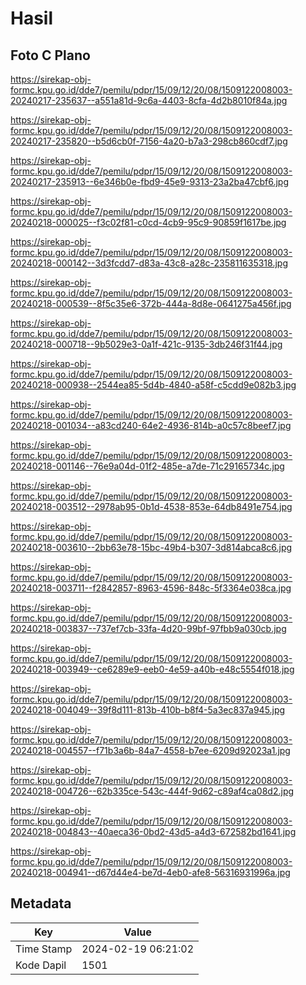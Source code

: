 # Hasil

## Foto C Plano

https://sirekap-obj-formc.kpu.go.id/dde7/pemilu/pdpr/15/09/12/20/08/1509122008003-20240217-235637--a551a81d-9c6a-4403-8cfa-4d2b8010f84a.jpg

https://sirekap-obj-formc.kpu.go.id/dde7/pemilu/pdpr/15/09/12/20/08/1509122008003-20240217-235820--b5d6cb0f-7156-4a20-b7a3-298cb860cdf7.jpg

https://sirekap-obj-formc.kpu.go.id/dde7/pemilu/pdpr/15/09/12/20/08/1509122008003-20240217-235913--6e346b0e-fbd9-45e9-9313-23a2ba47cbf6.jpg

https://sirekap-obj-formc.kpu.go.id/dde7/pemilu/pdpr/15/09/12/20/08/1509122008003-20240218-000025--f3c02f81-c0cd-4cb9-95c9-90859f1617be.jpg

https://sirekap-obj-formc.kpu.go.id/dde7/pemilu/pdpr/15/09/12/20/08/1509122008003-20240218-000142--3d3fcdd7-d83a-43c8-a28c-235811635318.jpg

https://sirekap-obj-formc.kpu.go.id/dde7/pemilu/pdpr/15/09/12/20/08/1509122008003-20240218-000539--8f5c35e6-372b-444a-8d8e-0641275a456f.jpg

https://sirekap-obj-formc.kpu.go.id/dde7/pemilu/pdpr/15/09/12/20/08/1509122008003-20240218-000718--9b5029e3-0a1f-421c-9135-3db246f31f44.jpg

https://sirekap-obj-formc.kpu.go.id/dde7/pemilu/pdpr/15/09/12/20/08/1509122008003-20240218-000938--2544ea85-5d4b-4840-a58f-c5cdd9e082b3.jpg

https://sirekap-obj-formc.kpu.go.id/dde7/pemilu/pdpr/15/09/12/20/08/1509122008003-20240218-001034--a83cd240-64e2-4936-814b-a0c57c8beef7.jpg

https://sirekap-obj-formc.kpu.go.id/dde7/pemilu/pdpr/15/09/12/20/08/1509122008003-20240218-001146--76e9a04d-01f2-485e-a7de-71c29165734c.jpg

https://sirekap-obj-formc.kpu.go.id/dde7/pemilu/pdpr/15/09/12/20/08/1509122008003-20240218-003512--2978ab95-0b1d-4538-853e-64db8491e754.jpg

https://sirekap-obj-formc.kpu.go.id/dde7/pemilu/pdpr/15/09/12/20/08/1509122008003-20240218-003610--2bb63e78-15bc-49b4-b307-3d814abca8c6.jpg

https://sirekap-obj-formc.kpu.go.id/dde7/pemilu/pdpr/15/09/12/20/08/1509122008003-20240218-003711--f2842857-8963-4596-848c-5f3364e038ca.jpg

https://sirekap-obj-formc.kpu.go.id/dde7/pemilu/pdpr/15/09/12/20/08/1509122008003-20240218-003837--737ef7cb-33fa-4d20-99bf-97fbb9a030cb.jpg

https://sirekap-obj-formc.kpu.go.id/dde7/pemilu/pdpr/15/09/12/20/08/1509122008003-20240218-003949--ce6289e9-eeb0-4e59-a40b-e48c5554f018.jpg

https://sirekap-obj-formc.kpu.go.id/dde7/pemilu/pdpr/15/09/12/20/08/1509122008003-20240218-004049--39f8d111-813b-410b-b8f4-5a3ec837a945.jpg

https://sirekap-obj-formc.kpu.go.id/dde7/pemilu/pdpr/15/09/12/20/08/1509122008003-20240218-004557--f71b3a6b-84a7-4558-b7ee-6209d92023a1.jpg

https://sirekap-obj-formc.kpu.go.id/dde7/pemilu/pdpr/15/09/12/20/08/1509122008003-20240218-004726--62b335ce-543c-444f-9d62-c89af4ca08d2.jpg

https://sirekap-obj-formc.kpu.go.id/dde7/pemilu/pdpr/15/09/12/20/08/1509122008003-20240218-004843--40aeca36-0bd2-43d5-a4d3-672582bd1641.jpg

https://sirekap-obj-formc.kpu.go.id/dde7/pemilu/pdpr/15/09/12/20/08/1509122008003-20240218-004941--d67d44e4-be7d-4eb0-afe8-56316931996a.jpg


## Metadata

| Key        | Value               |
| ---------- | ------------------- |
| Time Stamp | 2024-02-19 06:21:02 |
| Kode Dapil | 1501                |



